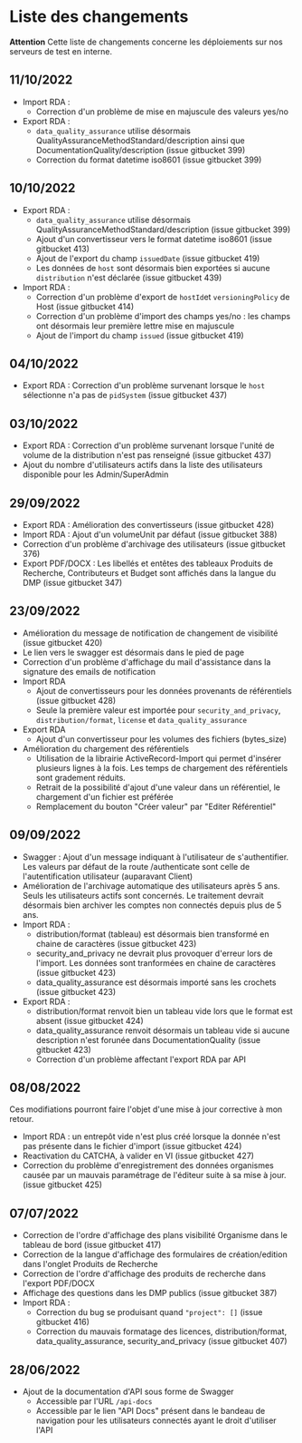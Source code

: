 # Liste des changements

**Attention** Cette liste de changements concerne les déploiements sur nos serveurs de test en interne. 


## 11/10/2022
- Import RDA : 
  - Correction d'un problème de mise en majuscule des valeurs yes/no
- Export RDA : 
  - `data_quality_assurance` utilise désormais QualityAssuranceMethodStandard/description ainsi que DocumentationQuality/description (issue gitbucket 399)
  - Correction du format datetime iso8601 (issue gitbucket 399)

## 10/10/2022
- Export RDA : 
  - `data_quality_assurance` utilise désormais QualityAssuranceMethodStandard/description (issue gitbucket 399)
  - Ajout d'un convertisseur vers le format datetime iso8601 (issue gitbucket 413)
  - Ajout de l'export du champ `issuedDate` (issue gitbucket 419)
  - Les données de `host` sont désormais bien exportées si aucune `distribution` n'est déclarée (issue gitbucket 439)
- Import RDA : 
  - Correction d'un problème d'export de `hostId`et `versioningPolicy` de Host (issue gitbucket 414)
  - Correction d'un problème d'import des champs yes/no : les champs ont désormais leur première lettre mise en majuscule 
  - Ajout de l'import du champ `issued` (issue gitbucket 419)

## 04/10/2022
- Export RDA : Correction d'un problème survenant lorsque le `host` sélectionne n'a pas de `pidSystem` (issue gitbucket 437)

## 03/10/2022
- Export RDA : Correction d'un problème survenant lorsque l'unité de volume de la distribution n'est pas renseigné (issue gitbucket 437)
- Ajout du nombre d'utilisateurs actifs dans la liste des utilisateurs disponible pour les Admin/SuperAdmin

## 29/09/2022
- Export RDA : Amélioration des convertisseurs (issue gitbucket 428)
- Import RDA : Ajout d'un volumeUnit par défaut (issue gitbucket 388)
- Correction d'un problème d'archivage des utilisateurs (issue gitbucket 376)
- Export PDF/DOCX : Les libellés et entêtes des tableaux Produits de Recherche, Contributeurs et Budget sont affichés dans la langue du DMP (issue gitbucket 347)

## 23/09/2022
- Amélioration du message de notification de changement de visibilité (issue gitbucket 420)
- Le lien vers le swagger est désormais dans le pied de page
- Correction d'un problème d'affichage du mail d'assistance dans la signature des emails de notification
- Import RDA
  - Ajout de convertisseurs pour les données provenants de référentiels (issue gitbucket 428)
  - Seule la première valeur est importée pour `security_and_privacy`, `distribution/format`, `license` et `data_quality_assurance`
- Export RDA
  - Ajout d'un convertisseur pour les volumes des fichiers (bytes_size)
- Amélioration du chargement des référentiels
  - Utilisation de la librairie ActiveRecord-Import qui permet d'insérer plusieurs lignes à la fois. Les temps de chargement des référentiels sont gradement réduits.
  - Retrait de la possibilité d'ajout d'une valeur dans un référentiel, le chargement d'un fichier est préférée
  - Remplacement du bouton "Créer valeur" par "Editer Référentiel"

## 09/09/2022
- Swagger : Ajout d'un message indiquant à l'utilisateur de s'authentifier. Les valeurs par défaut de la route /authenticate sont celle de l'autentification utilisateur (auparavant Client)
- Amélioration de l'archivage automatique des utilisateurs après 5 ans. Seuls les utilisateurs actifs sont concernés. Le traitement devrait désormais bien archiver les comptes non connectés depuis plus de 5 ans.
- Import RDA : 
  - distribution/format (tableau) est désormais bien transformé en chaine de caractères (issue gitbucket 423)
  - security_and_privacy ne devrait plus provoquer d'erreur lors de l'import. Les données sont tranformées en chaine de caractères (issue gitbucket 423)
  - data_quality_assurance est désormais importé sans les crochets (issue gitbucket 423)
- Export RDA : 
  - distribution/format renvoit bien un tableau vide lors que le format est absent (issue gitbucket 424)
  - data_quality_assurance renvoit désormais un tableau vide si aucune description n'est forunée dans DocumentationQuality (issue gitbucket 423)
  - Correction d'un problème affectant l'export RDA par API

## 08/08/2022
Ces modifiations pourront faire l'objet d'une mise à jour corrective à mon retour.
- Import RDA : un entrepôt vide n'est plus créé lorsque la donnée n'est pas présente dans le fichier d'import (issue gitbucket 424)
- Reactivation du CATCHA, à valider en VI (issue gitbucket 427)
- Correction du problème d'enregistrement des données organismes causée par un mauvais paramétrage de l'éditeur suite à sa mise à jour. (issue gitbucket 425)

## 07/07/2022
- Correction de l'ordre d'affichage des plans visibilité Organisme dans le tableau de bord (issue gitbucket 417)
- Correction de la langue d'affichage des formulaires de création/edition dans l'onglet Produits de Recherche
- Correction de l'ordre d'affichage des produits de recherche dans l'export PDF/DOCX
- Affichage des questions dans les DMP publics (issue gitbucket 387)
- Import RDA : 
  - Correction du bug se produisant quand `"project": []` (issue gitbucket 416)
  - Correction du mauvais formatage des licences, distribution/format, data_quality_assurance, security_and_privacy (issue gitbucket 407)

## 28/06/2022
- Ajout de la documentation d'API sous forme de Swagger
  - Accessible par l'URL `/api-docs`
  - Accessible par le lien "API Docs" présent dans le bandeau de navigation pour les utilisateurs connectés ayant le droit d'utiliser l'API